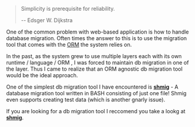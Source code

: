> Simplicity is prerequisite for reliability.
>
> -- Edsger W. Dijkstra 

One of the common problem with web-based application is how to handle database migration. Often times the answer to this is to use the migration tool that comes with the [ORM](https://martinfowler.com/bliki/OrmHate.html) the system relies on. 

In the past, as the system grew to use multiple layers each with its own runtime / language / ORM , I was forced to maintain db migration in one of the layer. Thus I came to realize that an ORM agnostic db migration tool would be the ideal approach. 

One of the simplest db migration tool I have encountered is [**shmig**](https://github.com/mbucc/shmig) - A database migration tool written in BASH consisting of just one file! Shmig even supports creating test data (which is another gnarly issue). 

If you are looking for a db migration tool I reccomend you take a lookg at [**shmig**](https://github.com/mbucc/shmig).
